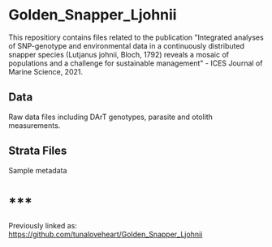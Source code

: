 # Golden_Snapper_Ljohnii
This repositiory contains files related to the publication "Integrated analyses of SNP-genotype and environmental data in a continuously distributed snapper species (Lutjanus johnii, Bloch, 1792) reveals a mosaic of populations and a challenge for sustainable management" - ICES Journal of Marine Science, 2021. 

## Data 
Raw data files including DArT genotypes, parasite and otolith measurements. 

## Strata Files
Sample metadata



# *** 

Previously linked as: https://github.com/tunaloveheart/Golden_Snapper_Ljohnii
